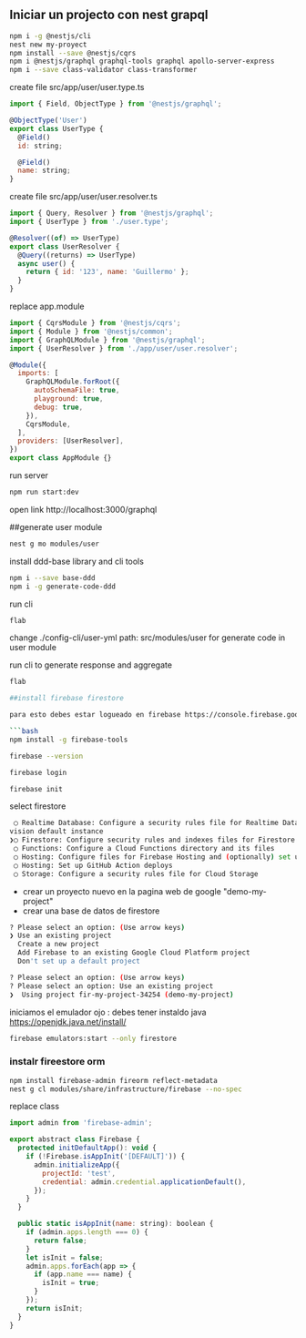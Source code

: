 ## Iniciar un projecto con nest grapql

```bash
npm i -g @nestjs/cli
nest new my-proyect
npm install --save @nestjs/cqrs
npm i @nestjs/graphql graphql-tools graphql apollo-server-express
npm i --save class-validator class-transformer
```

create file src/app/user/user.type.ts
```javascript
import { Field, ObjectType } from '@nestjs/graphql';

@ObjectType('User')
export class UserType {
  @Field()
  id: string;

  @Field()
  name: string;
}

```
create file src/app/user/user.resolver.ts
```javascript
import { Query, Resolver } from '@nestjs/graphql';
import { UserType } from './user.type';

@Resolver((of) => UserType)
export class UserResolver {
  @Query((returns) => UserType)
  async user() {
    return { id: '123', name: 'Guillermo' };
  }
}

```

replace app.module
```javascript
import { CqrsModule } from '@nestjs/cqrs';
import { Module } from '@nestjs/common';
import { GraphQLModule } from '@nestjs/graphql';
import { UserResolver } from './app/user/user.resolver';

@Module({
  imports: [
    GraphQLModule.forRoot({
      autoSchemaFile: true,
      playground: true,
      debug: true,
    }),
    CqrsModule,
  ],
  providers: [UserResolver],
})
export class AppModule {}

```

run server 
```bash
npm run start:dev
```
open link 
http://localhost:3000/graphql

##generate user module
```bash
nest g mo modules/user
```
install ddd-base library and cli tools
```bash
npm i --save base-ddd
npm i -g generate-code-ddd
```

run cli
```bash
flab
```
change ./config-cli/user-yml path: src/modules/user for generate code in user module

run cli to generate response and aggregate
```bash
flab

##install firebase firestore

para esto debes estar logueado en firebase https://console.firebase.google.com/

```bash
npm install -g firebase-tools

firebase --version

firebase login

firebase init
```
select firestore
```bash
 ◯ Realtime Database: Configure a security rules file for Realtime Database and (optionally) pro
vision default instance
❯◯ Firestore: Configure security rules and indexes files for Firestore
 ◯ Functions: Configure a Cloud Functions directory and its files
 ◯ Hosting: Configure files for Firebase Hosting and (optionally) set up GitHub Action deploys
 ◯ Hosting: Set up GitHub Action deploys
 ◯ Storage: Configure a security rules file for Cloud Storage
 ```
 - crear un proyecto nuevo en la pagina web de google "demo-my-project"
 - crear una base de datos de firestore
```bash
? Please select an option: (Use arrow keys)
❯ Use an existing project 
  Create a new project 
  Add Firebase to an existing Google Cloud Platform project 
  Don't set up a default project 
 ```
 ```bash
? Please select an option: (Use arrow keys)
? Please select an option: Use an existing project
❯  Using project fir-my-project-34254 (demo-my-project)
 ```
 iniciamos el emulador
 ojo :  debes tener instaldo java  https://openjdk.java.net/install/
  ```bash
firebase emulators:start --only firestore
 ```

 ### instalr fireestore orm
```bash
npm install firebase-admin fireorm reflect-metadata
nest g cl modules/share/infrastructure/firebase --no-spec
```
replace class 
```javascript
import admin from 'firebase-admin';

export abstract class Firebase {
  protected initDefaultApp(): void {
    if (!Firebase.isAppInit('[DEFAULT]')) {
      admin.initializeApp({
        projectId: 'test',
        credential: admin.credential.applicationDefault(),
      });
    }
  }

  public static isAppInit(name: string): boolean {
    if (admin.apps.length === 0) {
      return false;
    }
    let isInit = false;
    admin.apps.forEach(app => {
      if (app.name === name) {
        isInit = true;
      }
    });
    return isInit;
  }
}
```
